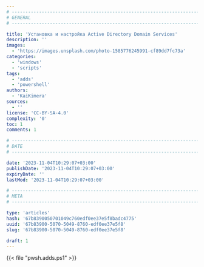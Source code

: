 ```yaml
---
# -------------------------------------------------------------------------------------------------------------------- #
# GENERAL
# -------------------------------------------------------------------------------------------------------------------- #

title: 'Установка и настройка Active Directory Domain Services'
description: ''
images:
  - 'https://images.unsplash.com/photo-1585776245991-cf89dd7fc73a'
categories:
  - 'windows'
  - 'scripts'
tags:
  - 'adds'
  - 'powershell'
authors:
  - 'KaiKimera'
sources:
  - ''
license: 'CC-BY-SA-4.0'
complexity: '0'
toc: 1
comments: 1

# -------------------------------------------------------------------------------------------------------------------- #
# DATE
# -------------------------------------------------------------------------------------------------------------------- #

date: '2023-11-04T10:29:07+03:00'
publishDate: '2023-11-04T10:29:07+03:00'
expiryDate: ''
lastMod: '2023-11-04T10:29:07+03:00'

# -------------------------------------------------------------------------------------------------------------------- #
# META
# -------------------------------------------------------------------------------------------------------------------- #

type: 'articles'
hash: '67b8390050701049c760edf0ee37e5f8badc4775'
uuid: '67b83900-5070-5049-8760-edf0ee37e5f8'
slug: '67b83900-5070-5049-8760-edf0ee37e5f8'

draft: 1
---
```


<!--more-->

{{< file "pwsh.adds.ps1" >}}
